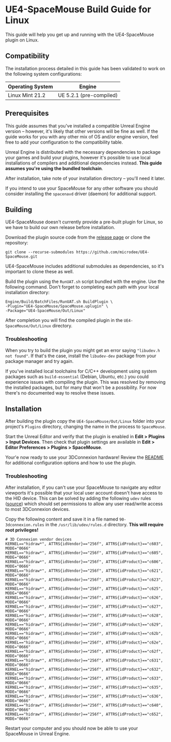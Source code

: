 # UE4-SpaceMouse Build Guide for Linux

This guide will help you get up and running with the UE4-SpaceMouse plugin on Linux.

## Compatibility

The installation process detailed in this guide has been validated to work on the following system configurations:

| Operating System | Engine                  |
|------------------|-------------------------|
| Linux Mint 21.2  | UE 5.2.1 (pre-compiled) |

## Prerequisites

This guide assumes that you've installed a compatible Unreal Engine version – however, it's likely that other versions will be fine as well. If the guide works for you with any other mix of OS and/or engine version, feel free to add your configuration to the compatibility table.

Unreal Engine is distributed with the necessary dependencies to package your games and build your plugins, however it's possible to use local installations of compilers and additional dependencies instead. **This guide assumes you're using the bundled toolchain**.

After installation, take note of your installation directory – you'll need it later.

If you intend to use your SpaceMouse for any other software you should consider installing the `spacenavd` driver (daemon) for additional support.

## Building

UE4-SpaceMouse doesn't currently provide a pre-built plugin for Linux, so we have to build our own release before installation.

Download the plugin source code from the [release page](https://github.com/microdee/UE4-SpaceMouse/releases) or clone the repository:

```
git clone --recurse-submodules https://github.com/microdee/UE4-SpaceMouse.git
```

UE4-SpaceMouse includes additional submodules as dependencies, so it's important to clone these as well.

Build the plugin using the `RunUAT.sh` script bundled with the engine. Use the following command. Don't forget to completing each path with your local installation directory:

```
Engine/Build/BatchFiles/RunUAT.sh BuildPlugin \
-Plugin="UE4-SpaceMouse/SpaceMouse.uplugin" \
-Package="UE4-SpaceMouse/Out/Linux"
```

After completion you will find the compiled plugin in the `UE4-SpaceMouse/Out/Linux` directory.

### Troubleshooting

When you try to build the plugin you might get an error saying `"libudev.h not found"`. If that's the case, install the `libudev-dev` package from your package manager and try again.

If you've installed local toolchains for C/C++ development using system packages such as `build-essential` (Debian, Ubuntu, etc.) you could experience issues with compiling the plugin. This was resolved by removing the installed packages, but for many that won't be a possibility. For now there's no documented way to resolve these issues.

## Installation

After building the plugin copy the `UE4-SpaceMouse/Out/Linux` folder into your project's `Plugins` directory, changing the name in the process to `SpaceMouse`.

Start the Unreal Editor and verify that the plugin is enabled in **Edit > Plugins > Input Devices**. Then check that plugin settings are available in **Edit > Editor Preferences > Plugins > SpaceMouse**.

Your'e now ready to use your 3DConnexion hardware! Review the [README](README.md) for additional configuration options and how to use the plugin.

### Troubleshooting

After installation, if you can't use your SpaceMouse to navigate any editor viewports it's possible that your local user account doesn't have access to the HID device. This can be solved by adding the following `udev` rules ([source](https://github.com/prusa3d/PrusaSlicer/blob/master/resources/udev/90-3dconnexion.rules)) which should set permissions to allow any user read/write access to most 3DConnexion devices.

Copy the following content and save it in a file named `90-3dconnexion.rules` in the `/usr/lib/udev/rules.d` directory. **This will require root privileges!**

```
# 3D Connexion vendor devices
KERNEL=="hidraw*", ATTRS{idVendor}=="256f", ATTRS{idProduct}=="c603", MODE="0666"
KERNEL=="hidraw*", ATTRS{idVendor}=="256f", ATTRS{idProduct}=="c605", MODE="0666"
KERNEL=="hidraw*", ATTRS{idVendor}=="256f", ATTRS{idProduct}=="c606", MODE="0666"
KERNEL=="hidraw*", ATTRS{idVendor}=="256f", ATTRS{idProduct}=="c621", MODE="0666"
KERNEL=="hidraw*", ATTRS{idVendor}=="256f", ATTRS{idProduct}=="c623", MODE="0666"
KERNEL=="hidraw*", ATTRS{idVendor}=="256f", ATTRS{idProduct}=="c625", MODE="0666"
KERNEL=="hidraw*", ATTRS{idVendor}=="256f", ATTRS{idProduct}=="c626", MODE="0666"
KERNEL=="hidraw*", ATTRS{idVendor}=="256f", ATTRS{idProduct}=="c627", MODE="0666"
KERNEL=="hidraw*", ATTRS{idVendor}=="256f", ATTRS{idProduct}=="c628", MODE="0666"
KERNEL=="hidraw*", ATTRS{idVendor}=="256f", ATTRS{idProduct}=="c629", MODE="0666"
KERNEL=="hidraw*", ATTRS{idVendor}=="256f", ATTRS{idProduct}=="c62b", MODE="0666"
KERNEL=="hidraw*", ATTRS{idVendor}=="256f", ATTRS{idProduct}=="c62e", MODE="0666"
KERNEL=="hidraw*", ATTRS{idVendor}=="256f", ATTRS{idProduct}=="c62f", MODE="0666"
KERNEL=="hidraw*", ATTRS{idVendor}=="256f", ATTRS{idProduct}=="c631", MODE="0666"
KERNEL=="hidraw*", ATTRS{idVendor}=="256f", ATTRS{idProduct}=="c632", MODE="0666"
KERNEL=="hidraw*", ATTRS{idVendor}=="256f", ATTRS{idProduct}=="c633", MODE="0666"
KERNEL=="hidraw*", ATTRS{idVendor}=="256f", ATTRS{idProduct}=="c635", MODE="0666"
KERNEL=="hidraw*", ATTRS{idVendor}=="256f", ATTRS{idProduct}=="c636", MODE="0666"
KERNEL=="hidraw*", ATTRS{idVendor}=="256f", ATTRS{idProduct}=="c640", MODE="0666"
KERNEL=="hidraw*", ATTRS{idVendor}=="256f", ATTRS{idProduct}=="c652", MODE="0666"
```

Restart your computer and you should now be able to use your SpaceMouse in Unreal Engine.
